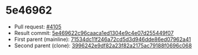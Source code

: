 # 5e46962
- Pull request: [#4105](https://github.com/MarlinFirmware/Marlin/pull/4105)
- Result commit: [5e469622c96caaca1ed1304e9c4e07d255449f07](https://github.com/MarlinFirmware/Marlin/commit/5e469622c96caaca1ed1304e9c4e07d255449f07)
- First parent (mainline): [71534dc11f246a72cd5d3d946dde86ed07962a41](https://github.com/MarlinFirmware/Marlin/commit/71534dc11f246a72cd5d3d946dde86ed07962a41)
- Second parent (clone): [3996242e9df82a23f82a2175ac79188f0696c068](https://github.com/MarlinFirmware/Marlin/commit/3996242e9df82a23f82a2175ac79188f0696c068)
